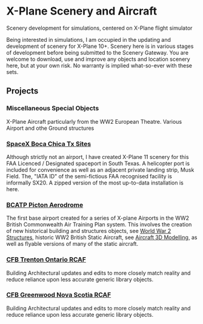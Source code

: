 # X-Plane Scenery and Aircraft
Scenery development for simulations, centered on X-Plane flight simulator

Being interested in simulations, I am occupied in the updating and development of scenery for X-Plane 10+. Scenery here is in various stages of development before being submitted to the Scenery Gateway. You are welcome to download, use and improve any objects and location scenery here, but at your own risk. No warranty is implied what-so-ever with these sets.

## Projects

### Miscellaneous Special Objects

X-Plane Aircraft particularly from the WW2 European Theatre.
Various Airport and othe Ground structures

### [SpaceX Boca Chica Tx Sites](https://github.com/medmatix/XPStarbase/blob/main/README.md)

Although strictly not an airport, I have created X-Plane 11 scenery for this FAA Licenced / Designated spaceport in South Texas. A helicopter port is included for convenience as well as an adjacent private landing strip, Musk Field. The, "IATA ID" of the semi-fictious FAA recognised  facility is informally SX20. A zipped version of the most up-to-data installation is here.

### [BCATP Picton Aerodrome](https://github.com/medmatix/BCATP-Picton_Aerodrome)

The first base airport created for a series of X-plane Airports in the WW2 British Commonwealth Air Training Plan system. This involves the creation of new historical building and structures objects, see [World War 2 Structures](https://github.com/medmatix/BCATP-Picton_Aerodrome/blob/main/README.md), historic WW2 British Static Aircraft, see [Aircraft 3D Modelling](https://github.com/medmatix/Aircraft3D_Modeling/blob/main/README.md), as well as flyable versions of many of the static aircraft.


### [CFB Trenton Ontario RCAF](https://github.com/medmatix/CFBTrentonOntarioRCAF)

Building Architectural updates and edits to more closely match reality and reduce reliance upon less accurate generic library objects.

### [CFB Greenwood Nova Scotia RCAF](https://github.com/medmatix/CFBTrentonOntarioRCAF)

Building Architectural updates and edits to more closely match reality and reduce reliance upon less accurate generic library objects.